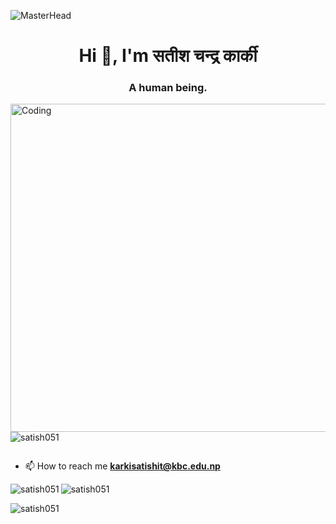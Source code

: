 ![MasterHead](https://thumbs.gfycat.com/BetterHandmadeGull-size_restricted.gif)
<h1 align="center">Hi 👋, I'm सतीश चन्द्र कार्की</h1>
<h3 align="center">A human being.</h3>
<img align="right" alt="Coding" width="525" src="https://media.tenor.com/-UygBh3nnfEAAAAC/coding.gif">

<p align="left"> <img src="https://komarev.com/ghpvc/?username=satish051&label=Profile%20views&color=0e75b6&style=flat" alt="satish051" /> </p>

<p align="left"> <a href="https://twitter.com/" target="blank"><img src="https://img.shields.io/twitter/follow/?logo=twitter&style=for-the-badge" alt="" /></a> </p>

- 📫 How to reach me **karkisatishit@kbc.edu.np**


<p><img align="left" src="https://github-readme-stats.vercel.app/api/top-langs?username=satish051&show_icons=true&locale=en&layout=compact" alt="satish051" /></p>

<p>&nbsp;<img align="left" src="https://github-readme-stats.vercel.app/api?username=satish051&show_icons=true&locale=en" alt="satish051" /></p>

<p><img align="left" src="https://github-readme-streak-stats.herokuapp.com/?user=satish051&" alt="satish051" /></p>
